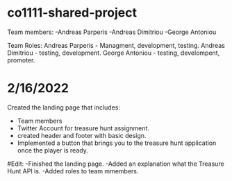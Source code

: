 # co1111-shared-project

Team members:
-Andreas Parperis
-Andreas Dimitriou
-George Antoniou


Team Roles:
Andreas Parperis - Managment, development, testing.
Andreas Dimitriou - testing, development.
George Antoniou - testing, develompent, promoter.


# 2/16/2022
Created the landing page that includes:
- Team members
- Twitter Account for treasure hunt assignment.
- created header and footer with basic design.
- Implemented a button that brings you to the treasure hunt application once the player is ready.
 
 
 #Edit:
 -Finished the landing page.
 -Added an explanation what the Treasure Hunt API is.
 -Added roles to team mmembers.
